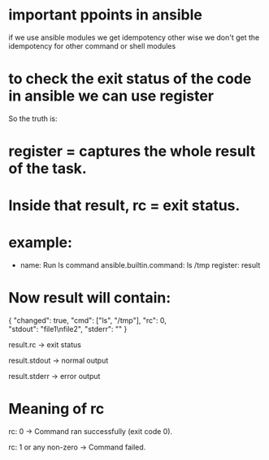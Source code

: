 # important ppoints in ansible 
if we use ansible modules we get idempotency other wise we don't get the idempotency for other command or shell modules 

# to check the exit status of the code in ansible we can use register
So the truth is:
# register = captures the whole result of the task.
# Inside that result, rc = exit status.
# example:
- name: Run ls command
  ansible.builtin.command: ls /tmp
  register: result

# Now result will contain:
{
  "changed": true,
  "cmd": ["ls", "/tmp"],
  "rc": 0,                
  "stdout": "file1\nfile2",
  "stderr": ""
}

result.rc → exit status

result.stdout → normal output

result.stderr → error output

# Meaning of rc

rc: 0 → Command ran successfully (exit code 0).

rc: 1 or any non-zero → Command failed.